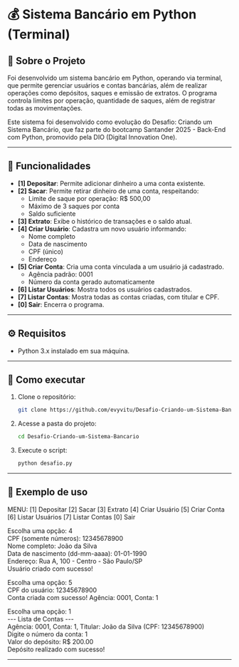 # 💰 Sistema Bancário em Python (Terminal)

## 🧾 Sobre o Projeto

Foi desenvolvido um sistema bancário em Python, operando via terminal, que permite gerenciar usuários e contas bancárias, além de realizar operações como depósitos, saques e emissão de extratos. O programa controla limites por operação, quantidade de saques, além de registrar todas as movimentações.

Este sistema foi desenvolvido como evolução do Desafio: Criando um Sistema Bancário, que faz parte do bootcamp Santander 2025 - Back-End com Python, promovido pela DIO (Digital Innovation One).

---

## 📌 Funcionalidades

- **[1] Depositar**: Permite adicionar dinheiro a uma conta existente.
- **[2] Sacar**: Permite retirar dinheiro de uma conta, respeitando:
  - Limite de saque por operação: R$ 500,00
  - Máximo de 3 saques por conta
  - Saldo suficiente
- **[3] Extrato**: Exibe o histórico de transações e o saldo atual.
- **[4] Criar Usuário**: Cadastra um novo usuário informando:
   - Nome completo
   - Data de nascimento
   - CPF (único)
   - Endereço
- **[5] Criar Conta**: Cria uma conta vinculada a um usuário já cadastrado.
   - Agência padrão: 0001
   - Número da conta gerado automaticamente
- **[6] Listar Usuários**: Mostra todos os usuários cadastrados.
- **[7] Listar Contas**: Mostra todas as contas criadas, com titular e CPF.
- **[0] Sair**: Encerra o programa.
  
---

## ⚙️ Requisitos

- Python 3.x instalado em sua máquina.

---

## 🚀 Como executar

1. Clone o repositório:
   ```bash
   git clone https://github.com/evyvitu/Desafio-Criando-um-Sistema-Bancario

2. Acesse a pasta do projeto:
   ```bash
   cd Desafio-Criando-um-Sistema-Bancario
   
3. Execute o script:
   ```bash
   python desafio.py

---

## 📸 Exemplo de uso  
MENU:
[1] Depositar
[2] Sacar
[3] Extrato
[4] Criar Usuário
[5] Criar Conta
[6] Listar Usuários
[7] Listar Contas
[0] Sair

Escolha uma opção: 4  
CPF (somente números): 12345678900  
Nome completo: João da Silva  
Data de nascimento (dd-mm-aaaa): 01-01-1990  
Endereço: Rua A, 100 - Centro - São Paulo/SP  
Usuário criado com sucesso!

Escolha uma opção: 5  
CPF do usuário: 12345678900  
Conta criada com sucesso! Agência: 0001, Conta: 1

Escolha uma opção: 1  
--- Lista de Contas ---  
Agência: 0001, Conta: 1, Titular: João da Silva (CPF: 12345678900)  
Digite o número da conta: 1  
Valor do depósito: R$ 200.00  
Depósito realizado com sucesso!

---
